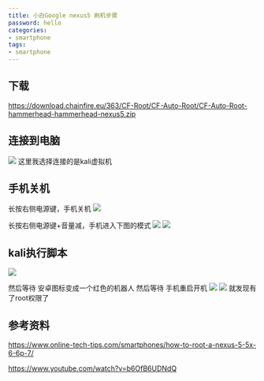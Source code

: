 ```yaml
---
title: 小白Google nexus5 刷机步骤
password: hello
categories:
- smartphone
tags:
- smartphone
---
```


## 下载
https://download.chainfire.eu/363/CF-Root/CF-Auto-Root/CF-Auto-Root-hammerhead-hammerhead-nexus5.zip

## 连接到电脑
![](https://raw.githubusercontent.com/Whale3070/Whale3070.github.io/master/images/05-15-11/4.PNG)
这里我选择连接的是kali虚拟机

## 手机关机
长按右侧电源键，手机关机
![](https://raw.githubusercontent.com/Whale3070/Whale3070.github.io/master/images/05-15-11/6.jpg)

长按右侧电源键+音量减，手机进入下图的模式
![](https://raw.githubusercontent.com/Whale3070/Whale3070.github.io/master/images/05-15-11/5.jpg)
![](https://raw.githubusercontent.com/Whale3070/Whale3070.github.io/master/images/05-15-11/7.jpg)

## kali执行脚本
![](https://raw.githubusercontent.com/Whale3070/Whale3070.github.io/master/images/05-15-11/5.png)

然后等待
安卓图标变成一个红色的机器人
然后等待
手机重启开机
![](https://raw.githubusercontent.com/Whale3070/Whale3070.github.io/master/images/05-15-11/8.jpg)
![](https://raw.githubusercontent.com/Whale3070/Whale3070.github.io/master/images/05-15-11/9.jpg)
就发现有了root权限了

## 参考资料
https://www.online-tech-tips.com/smartphones/how-to-root-a-nexus-5-5x-6-6p-7/

https://www.youtube.com/watch?v=b6OfB6UDNdQ
